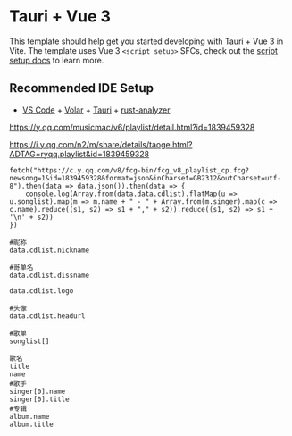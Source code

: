 # Tauri + Vue 3

This template should help get you started developing with Tauri + Vue 3 in Vite. The template uses Vue 3 `<script setup>` SFCs, check out the [script setup docs](https://v3.vuejs.org/api/sfc-script-setup.html#sfc-script-setup) to learn more.

## Recommended IDE Setup

- [VS Code](https://code.visualstudio.com/) + [Volar](https://marketplace.visualstudio.com/items?itemName=Vue.volar) + [Tauri](https://marketplace.visualstudio.com/items?itemName=tauri-apps.tauri-vscode) + [rust-analyzer](https://marketplace.visualstudio.com/items?itemName=rust-lang.rust-analyzer)


https://y.qq.com/musicmac/v6/playlist/detail.html?id=1839459328

https://i.y.qq.com/n2/m/share/details/taoge.html?ADTAG=ryqq.playlist&id=1839459328


```
fetch("https://c.y.qq.com/v8/fcg-bin/fcg_v8_playlist_cp.fcg?newsong=1&id=1839459328&format=json&inCharset=GB2312&outCharset=utf-8").then(data => data.json()).then(data => {
    console.log(Array.from(data.data.cdlist).flatMap(u => u.songlist).map(m => m.name + " - " + Array.from(m.singer).map(c => c.name).reduce((s1, s2) => s1 + "," + s2)).reduce((s1, s2) => s1 + '\n' + s2))
})

#昵称
data.cdlist.nickname

#哥单名
data.cdlist.dissname

data.cdlist.logo

#头像
data.cdlist.headurl

#歌单
songlist[]

歌名
title
name
#歌手
singer[0].name
singer[0].title
#专辑
album.name
album.title
```